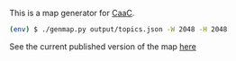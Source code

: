 This is a map generator for [CaaC](http://cityasacampus.org/).

```bash
(env) $ ./genmap.py output/topics.json -W 2048 -H 2048
```

See the current published version of the map [here](http://cityasacampus.org/map/)
